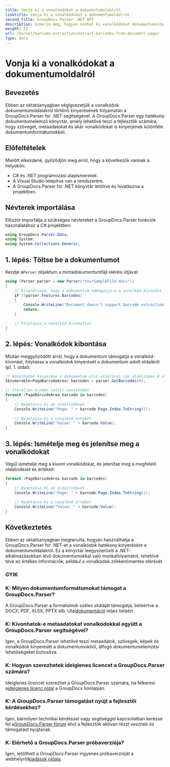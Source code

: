 ```yaml
---
title: Vonja ki a vonalkódokat a dokumentumoldalról
linktitle: Vonja ki a vonalkódokat a dokumentumoldalról
second_title: GroupDocs.Parser .NET API
description: Ismerje meg, hogyan vonhat ki vonalkódokat dokumentumoldalakról a GroupDocs.Parser for .NET segítségével. Ez az oktatóanyag lépésről lépésre útmutatást ad a vonalkód kinyeréséhez.
weight: 12
url: /hu/net/barcode-extraction/extract-barcodes-from-document-page/
type: docs
---
```

# Vonja ki a vonalkódokat a dokumentumoldalról

## Bevezetés
Ebben az oktatóanyagban végigvezetjük a vonalkódok dokumentumoldalakról történő kinyerésének folyamatán a GroupDocs.Parser for .NET segítségével. A GroupDocs.Parser egy hatékony dokumentumelemző könyvtár, amely lehetővé teszi a fejlesztők számára, hogy szöveget, metaadatokat és akár vonalkódokat is kinyerjenek különféle dokumentumformátumokból.
## Előfeltételek

Mielőtt elkezdené, győződjön meg arról, hogy a következők vannak a helyükön:
- C# és .NET programozási alapismeretek.
- A Visual Studio telepítve van a rendszerére.
- A GroupDocs.Parser for .NET könyvtár letöltve és hivatkozva a projektben.
## Névterek importálása
Először importálja a szükséges névtereket a GroupDocs.Parser funkciók használatához a C# projektben:

```csharp
using GroupDocs.Parser.Data;
using System;
using System.Collections.Generic;
```
## 1. lépés: Töltse be a dokumentumot

 Kezdje a`Parser` objektum a mintadokumentumfájl elérési útjával:

```csharp
using (Parser parser = new Parser("YourSampleFile.docx"))
{
    // Ellenőrizze, hogy a dokumentum támogatja-e a vonalkód-kivonást
    if (!parser.Features.Barcodes)
    {
        Console.WriteLine("Document doesn't support barcode extraction.");
        return;
    }

    // Folytassa a vonalkód kivonattal
}
```
## 2. lépés: Vonalkódok kibontása

Miután meggyőződött arról, hogy a dokumentum támogatja a vonalkód-kivonást, folytassa a vonalkódok kinyerését a dokumentum adott oldaláról (pl. 1. oldal):

```csharp
// Vonalkódok kinyerése a dokumentum első oldaláról (az oldalindex 0 alapú)
IEnumerable<PageBarcodeArea> barcodes = parser.GetBarcodes(0);

// Iteráljon minden talált vonalkódot
foreach (PageBarcodeArea barcode in barcodes)
{
    // Nyomtassa ki az oldalindexet
    Console.WriteLine("Page: " + barcode.Page.Index.ToString());
    
    // Nyomtassa ki a vonalkód értékét
    Console.WriteLine("Value: " + barcode.Value);
}
```
## 3. lépés: Ismételje meg és jelenítse meg a vonalkódokat

Végül ismételje meg a kivont vonalkódokat, és jelenítse meg a megfelelő oldalindexet és értékeit:

```csharp
foreach (PageBarcodeArea barcode in barcodes)
{
    // Nyomtassa ki az oldalindexet
    Console.WriteLine("Page: " + barcode.Page.Index.ToString());
    
    // Nyomtassa ki a vonalkód értékét
    Console.WriteLine("Value: " + barcode.Value);
}
```
## Következtetés

Ebben az oktatóanyagban megtanulta, hogyan használhatja a GroupDocs.Parser for .NET-et a vonalkódok hatékony kinyerésére a dokumentumoldalakról. Ez a könyvtár leegyszerűsíti a .NET-alkalmazásokban lévő dokumentumokkal való munkafolyamatot, lehetővé téve az értékes információk, például a vonalkódok zökkenőmentes elérését.

### GYIK

### K: Milyen dokumentumformátumokat támogat a GroupDocs.Parser?
 A GroupDocs.Parser a formátumok széles skáláját támogatja, beleértve a DOCX, PDF, XLSX, PPTX stb. Utal[dokumentáció](https://tutorials.groupdocs.com/parser/net/) teljes listáért.

### K: Kivonhatok-e metaadatokat vonalkódokkal együtt a GroupDocs.Parser segítségével?
Igen, a GroupDocs.Parser lehetővé teszi metaadatok, szövegek, képek és vonalkódok kinyerését a dokumentumokból, átfogó dokumentumelemzési lehetőségeket biztosítva.

### K: Hogyan szerezhetek ideiglenes licencet a GroupDocs.Parser számára?
 Ideiglenes licencet szerezhet a GroupDocs.Parser számára, ha felkeresi a[ideiglenes licenc oldal](https://purchase.groupdocs.com/temporary-license/) a GroupDocs honlapján.

### K: A GroupDocs.Parser támogatást nyújt a fejlesztői kérdésekhez?
 Igen, bármilyen technikai kérdéssel vagy segítséggel kapcsolatban keresse fel a[GroupDocs.Parser fórum](https://forum.groupdocs.com/c/parser/17) ahol a fejlesztők aktívan részt vesznek és támogatást nyújtanak.

### K: Elérhető a GroupDocs.Parser próbaverziója?
 Igen, letöltheti a GroupDocs.Parser ingyenes próbaverzióját a webhelyről[kiadások oldala](https://releases.groupdocs.com/).